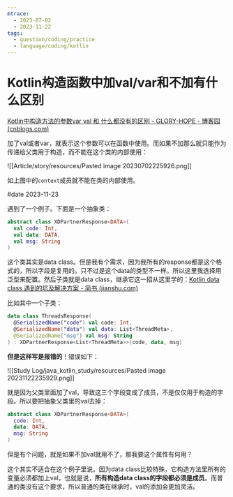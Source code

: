```yaml
---
mtrace:
  - 2023-07-02
  - 2023-11-22
tags:
  - question/coding/practice
  - language/coding/kotlin
---
```

# Kotlin构造函数中加val/var和不加有什么区别

[Kotlin中构造方法的参数var val 和 什么都没有的区别 - GLORY-HOPE - 博客园 (cnblogs.com)](https://www.cnblogs.com/gloryhope/p/10485515.html#:~:text=Kotlin%E4%B8%AD%E6%9E%84%E9%80%A0%E6%96%B9%E6%B3%95%E7%9A%84%E5%8F%82%E6%95%B0var%20val%20%E5%92%8C%20%E4%BB%80%E4%B9%88%E9%83%BD%E6%B2%A1%E6%9C%89%E7%9A%84%E5%8C%BA%E5%88%AB%201.%E4%BB%80%E4%B9%88%E9%83%BD%E6%B2%A1%E6%9C%89%2C%E5%9C%A8%E8%AF%A5%E7%B1%BB%E4%B8%AD%E4%BD%BF%E4%B8%8D%E8%83%BD%E4%BD%BF%E7%94%A8%E7%9A%84%2C%20%E8%BF%99%E4%B8%AA%E5%8F%82%E6%95%B0%E7%9A%84%E4%BD%9C%E7%94%A8%E5%B0%B1%E6%98%AF%2C%E4%BC%A0%E9%80%92%E7%BB%99%E7%88%B6%E7%B1%BB%E7%9A%84%E6%9E%84%E9%80%A0%E6%96%B9%E6%B3%95,2.%E4%BD%BF%E7%94%A8var%20%E5%8F%AF%E4%BB%A5%E5%9C%A8%E7%B1%BB%E4%B8%AD%E4%BD%BF%E7%94%A8%2C%E7%9B%B8%E5%BD%93%E4%BA%8E%20%E6%88%91%E4%BB%AC%E5%A3%B0%E6%98%8E%E4%BA%86%E4%B8%80%E4%B8%AA%E8%AF%A5%E7%B1%BB%E4%B8%AD%E5%AE%9A%E4%B9%89%E4%BA%86%E4%B8%80%E4%B8%AAprivate%20%E7%9A%84%E6%88%90%E5%91%98%E5%8F%98%E9%87%8F%203.val%E8%A1%A8%E7%A4%BA%E4%B8%8D%E8%AE%A9%E4%BF%AE%E6%94%B9%E8%AF%A5%E5%8F%82%E6%95%B0%20%E5%8A%A0%E4%B8%8A%E4%BA%86final%20%E4%BF%AE%E9%A5%B0%E7%AC%A6)

加了val或者var，就表示这个参数可以在函数中使用。而如果不加那么就只能作为传递给父类用于构造，而不能在这个类的内部使用：

![[Article/story/resources/Pasted image 20230702225926.png]]

如上图中的`context`成员就不能在类的内部使用。

#date 2023-11-23

遇到了一个例子。下面是一个抽象类：

```kotlin
abstract class XDPartnerResponse<DATA>(
  val code: Int,
  val data: DATA,
  val msg: String
)
```

这个类其实是data class。但是我有个需求，因为我所有的response都是这个格式的，所以字段是复用的。只不过是这个data的类型不一样。所以这里我选择用泛型来配置。然后子类就是data class，继承它这一招从这里学的：[Kotlin data class 遇到的坑及解决方案 - 简书 (jianshu.com)](https://www.jianshu.com/p/a98156d08337)

比如其中一个子类：

```kotlin
data class ThreadsResponse(
  @SerializedName("code") val code: Int,
  @SerializedName("data") val data: List<ThreadMeta>,
  @SerializedName("msg") val msg: String
) : XDPartnerResponse<List<ThreadMeta>>(code, data, msg)
```

**但是这样写是报错的**！错误如下：

![[Study Log/java_kotlin_study/resources/Pasted image 20231122235929.png]]

就是因为父类里面加了val，导致这三个字段变成了成员，不是仅仅用于构造的字段。所以要把抽象父类里的val去掉：

```kotlin
abstract class XDPartnerResponse<DATA>(
  code: Int,
  data: DATA,
  msg: String
)
```

但是有个问题，就是如果不加val就用不了，那我要这个属性有何用？

这个其实不适合在这个例子里说。因为data class比较特殊，它构造方法里所有的变量必须都加上val，也就是说，**所有构造data class的字段都必须是成员**。而普通的类没有这个要求，所以普通的类在继承时，val的添加会更加灵活。